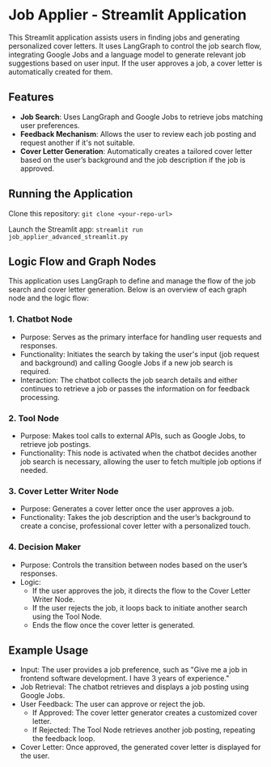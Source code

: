 # Job Applier - Streamlit Application

This Streamlit application assists users in finding jobs and generating personalized cover letters. It uses LangGraph to control the job search flow, integrating Google Jobs and a language model to generate relevant job suggestions based on user input. If the user approves a job, a cover letter is automatically created for them.

## Features
- **Job Search**: Uses LangGraph and Google Jobs to retrieve jobs matching user preferences.
- **Feedback Mechanism**: Allows the user to review each job posting and request another if it's not suitable.
- **Cover Letter Generation**: Automatically creates a tailored cover letter based on the user’s background and the job description if the job is approved.


## Running the Application
Clone this repository:
`git clone <your-repo-url>`

Launch the Streamlit app:
`streamlit run job_applier_advanced_streamlit.py`

## Logic Flow and Graph Nodes
This application uses LangGraph to define and manage the flow of the job search and cover letter generation. Below is an overview of each graph node and the logic flow:

### 1. Chatbot Node
 - Purpose: Serves as the primary interface for handling user requests and responses.
 - Functionality: Initiates the search by taking the user's input (job request and background) and calling Google Jobs if a new job search is required.
- Interaction: The chatbot collects the job search details and either continues to retrieve a job or passes the information on for feedback processing.
### 2. Tool Node
 - Purpose: Makes tool calls to external APIs, such as Google Jobs, to retrieve job postings.
 - Functionality: This node is activated when the chatbot decides another job search is necessary, allowing the user to fetch multiple job options if needed.
### 3. Cover Letter Writer Node
 - Purpose: Generates a cover letter once the user approves a job.
 - Functionality: Takes the job description and the user’s background to create a concise, professional cover letter with a personalized touch.
### 4. Decision Maker
- Purpose: Controls the transition between nodes based on the user’s responses.
- Logic:
    - If the user approves the job, it directs the flow to the Cover Letter Writer Node.
    - If the user rejects the job, it loops back to initiate another search using the Tool Node.
    - Ends the flow once the cover letter is generated.
## Example Usage
 - Input: The user provides a job preference, such as "Give me a job in frontend software development. I have 3 years of experience."
 - Job Retrieval: The chatbot retrieves and displays a job posting using Google Jobs.
 - User Feedback: The user can approve or reject the job.
    - If Approved: The cover letter generator creates a customized cover letter.
    - If Rejected: The Tool Node retrieves another job posting, repeating the feedback loop.
 - Cover Letter: Once approved, the generated cover letter is displayed for the user.
